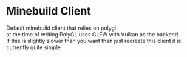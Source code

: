 # Minebuild Client
Default minebuild client that relies on polygl. <br>
at the time of writing PolyGL uses GLFW with Vulkan as the backend. <br> 
If this is slightly slower than you want than just recreate this client it is currently quite simple <br>

